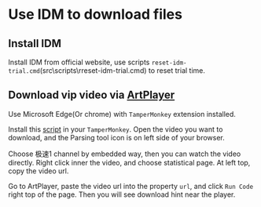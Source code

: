 # Use IDM to download files

## Install IDM

Install IDM from official website, use scripts `reset-idm-trial.cmd`(src\scripts\rreset-idm-trial.cmd) to reset trial time.


## Download vip video via [ArtPlayer](https://artplayer.org/)

Use Microsoft Edge(Or chrome) with `TamperMonkey` extension installed.

Install this [script](https://greasyfork.org/zh-CN/scripts/499745) in your `TamperMonkey`. Open the video you want to download, and the Parsing tool icon is on left side of your browser.

Choose 极速1 channel by embedded way, then you can watch the video directly. Right click inner the video, and choose statistical page. At left top, copy the video url.

Go to ArtPlayer, paste the video url into the property `url`, and click `Run Code` right top of the page. Then you will see download hint near the player.

